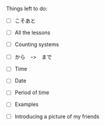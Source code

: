 

Things left to do:

- [ ] こそあと
- [ ] All the lessons
- [ ] Counting systems
- [ ] から　ｰ>　まで
- [ ] Time
- [ ] Date
- [ ] Period of time
- [ ] Examples
- [ ] Introducing a picture of my friends

